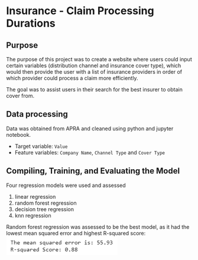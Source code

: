 # Insurance - Claim Processing Durations

## Purpose
The purpose of this project was to create a website where users could input certain variables (distribution channel and insurance cover type), which would then provide the user with a list of insurance providers in order of which provider could process a claim more efficiently. 

The goal was to assist users in their search for the best insurer to obtain cover from.

## Data processing
Data was obtained from APRA and cleaned using python and jupyter notebook.
- Target variable: `Value`
- Feature variables: `Company Name`, `Channel Type` and `Cover Type` 


## Compiling, Training, and Evaluating the Model
Four regression models were used and assessed
1. linear regression
2. random forest regression
3. decision tree regression
4. knn regression

Random forest regression was assessed to be the best model, as it had the lowest mean squared error and highest R-squared score:
![Model Evaluation](Images/model_score.png)
